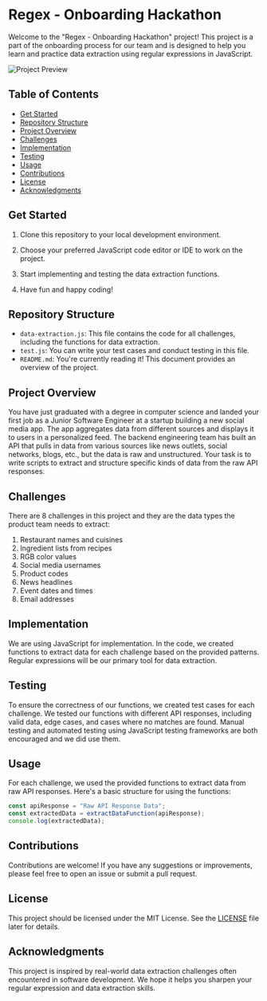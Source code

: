 # Regex - Onboarding Hackathon

Welcome to the "Regex - Onboarding Hackathon" project! This project is a part of the onboarding process for our team and is designed to help you learn and practice data extraction using regular expressions in JavaScript.

![Project Preview](page-review.jpg)

## Table of Contents

- [Get Started](#Get)
- [Repository Structure](#Repository)
- [Project Overview](#Project)
- [Challenges](#Challenges)
- [Implementation](#Implementation)
- [Testing](#Testing)
- [Usage](#Usage)
- [Contributions](#Contributions)
- [License](#License)
- [Acknowledgments](#Acknowledgments)

## Get Started

1. Clone this repository to your local development environment.

2. Choose your preferred JavaScript code editor or IDE to work on the project.

3. Start implementing and testing the data extraction functions.

4. Have fun and happy coding!

## Repository Structure

- `data-extraction.js`: This file contains the code for all challenges, including the functions for data extraction.
- `test.js`: You can write your test cases and conduct testing in this file.
- `README.md`: You're currently reading it! This document provides an overview of the project.

## Project Overview

You have just graduated with a degree in computer science and landed your first job as a Junior Software Engineer at a startup building a new social media app. The app aggregates data from different sources and displays it to users in a personalized feed. The backend engineering team has built an API that pulls in data from various sources like news outlets, social networks, blogs, etc., but the data is raw and unstructured. Your task is to write scripts to extract and structure specific kinds of data from the raw API responses.

## Challenges

There are 8 challenges in this project and they are the data types the product team needs to extract:

1. Restaurant names and cuisines
2. Ingredient lists from recipes
3. RGB color values
4. Social media usernames
5. Product codes
6. News headlines
7. Event dates and times
8. Email addresses

## Implementation

We are using JavaScript for implementation. In the code, we created functions to extract data for each challenge based on the provided patterns. Regular expressions will be our primary tool for data extraction.

## Testing

To ensure the correctness of our functions, we created test cases for each challenge. We tested our functions with different API responses, including valid data, edge cases, and cases where no matches are found. Manual testing and automated testing using JavaScript testing frameworks are both encouraged and we did use them.

## Usage

For each challenge, we used the provided functions to extract data from raw API responses. Here's a basic structure for using the functions:

```javascript
const apiResponse = "Raw API Response Data";
const extractedData = extractDataFunction(apiResponse);
console.log(extractedData);
```
## Contributions

Contributions are welcome! If you have any suggestions or improvements, please feel free to open an issue or submit a pull request.

## License

This project should be licensed under the MIT License. See the [LICENSE](LICENSE) file later for details.

## Acknowledgments

This project is inspired by real-world data extraction challenges often encountered in software development. We hope it helps you sharpen your regular expression and data extraction skills.
